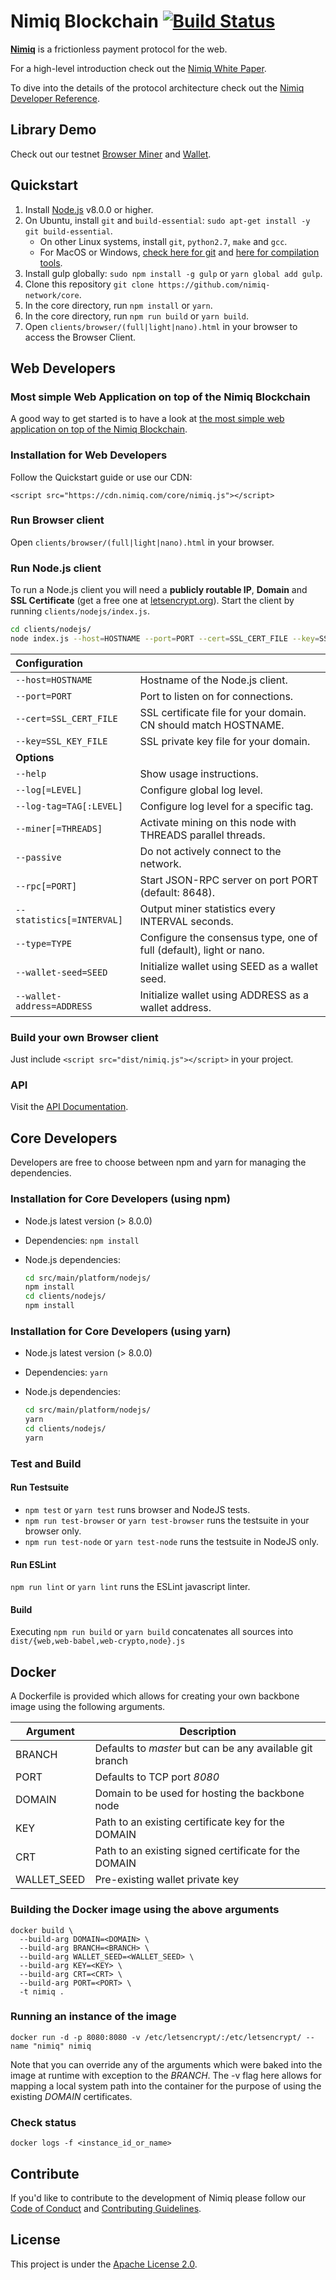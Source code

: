 # Nimiq Blockchain [![Build Status](https://travis-ci.org/nimiq-network/core.svg)](https://travis-ci.org/nimiq-network/core)

**[Nimiq](https://nimiq.com/)** is a frictionless payment protocol for the web.

For a high-level introduction check out the [Nimiq White Paper](https://medium.com/nimiq-network/nimiq-a-peer-to-peer-payment-protocol-native-to-the-web-ffd324bb084).

To dive into the details of the protocol architecture check out the [Nimiq Developer Reference](https://nimiq.com/developer-reference).

## Library Demo
Check out our testnet [Browser Miner](https://nimiq.com/miner) and [Wallet](https://nimiq.com/wallet).

## Quickstart

1. Install [Node.js](https://nodejs.org) v8.0.0 or higher.
2. On Ubuntu, install `git` and `build-essential`: `sudo apt-get install -y git build-essential`.
    - On other Linux systems, install `git`, `python2.7`, `make` and `gcc`.
    - For MacOS or Windows, [check here for git](https://git-scm.com/downloads) and [here for compilation tools](https://github.com/nodejs/node-gyp#on-mac-os-x).
3. Install gulp globally: `sudo npm install -g gulp` or `yarn global add gulp`.
4. Clone this repository `git clone https://github.com/nimiq-network/core`.
5. In the core directory, run `npm install` or `yarn`.
6. In the core directory, run `npm run build` or `yarn build`.
7. Open `clients/browser/(full|light|nano).html` in your browser to access the Browser Client.

## Web Developers
### Most simple Web Application on top of the Nimiq Blockchain
A good way to get started is to have a look at [the most simple web application on top of the Nimiq Blockchain](https://demo.nimiq.com/).

### Installation for Web Developers
Follow the Quickstart guide or use our CDN:

```
<script src="https://cdn.nimiq.com/core/nimiq.js"></script>
```


### Run Browser client
Open `clients/browser/(full|light|nano).html` in your browser.

### Run Node.js client
To run a Node.js client you will need a **publicly routable IP**, **Domain** and **SSL Certificate** (get a free one at [letsencrypt.org](https://letsencrypt.org/)). Start the client by running `clients/nodejs/index.js`.

```bash
cd clients/nodejs/
node index.js --host=HOSTNAME --port=PORT --cert=SSL_CERT_FILE --key=SSL_KEY_FILE [options]
```

| **Configuration** | |
| :--- | :--- |
| `--host=HOSTNAME` | Hostname of the Node.js client. |
| `--port=PORT` | Port to listen on for connections. |  
| `--cert=SSL_CERT_FILE` | SSL certificate file for your domain. CN should match HOSTNAME. |
| `--key=SSL_KEY_FILE` | SSL private key file for your domain. |
| **Options** | |
| `--help` | Show usage instructions. |
| `--log[=LEVEL]` | Configure global log level. |
| `--log-tag=TAG[:LEVEL]` | Configure log level for a specific tag. |
| `--miner[=THREADS]` | Activate mining on this node with THREADS parallel threads. |
| `--passive` | Do not actively connect to the network. |
| `--rpc[=PORT]` | Start JSON-RPC server on port PORT (default: 8648). |
| `--statistics[=INTERVAL]` | Output miner statistics every INTERVAL seconds. |
| `--type=TYPE` | Configure the consensus type, one of full (default), light or nano. |
| `--wallet-seed=SEED` | Initialize wallet using SEED as a wallet seed. |
| `--wallet-address=ADDRESS` | Initialize wallet using ADDRESS as a wallet address. |

### Build your own Browser client
Just include `<script src="dist/nimiq.js"></script>` in your project.

### API
Visit the [API Documentation](dist/API_DOCUMENTATION.md).


## Core Developers
Developers are free to choose between npm and yarn for managing the dependencies.
### Installation for Core Developers (using npm)
- Node.js latest version (> 8.0.0)
- Dependencies: `npm install`
- Node.js dependencies:

	```bash
	cd src/main/platform/nodejs/
	npm install
	cd clients/nodejs/
	npm install
	```

### Installation for Core Developers (using yarn)
- Node.js latest version (> 8.0.0)
- Dependencies: `yarn`
- Node.js dependencies:

	```bash
	cd src/main/platform/nodejs/
	yarn
	cd clients/nodejs/
	yarn
	```

### Test and Build

#### Run Testsuite
- `npm test` or `yarn test` runs browser and NodeJS tests.
- `npm run test-browser` or `yarn test-browser` runs the testsuite in your browser only.
- `npm run test-node` or `yarn test-node` runs the testsuite in NodeJS only.

#### Run ESLint
`npm run lint` or `yarn lint` runs the ESLint javascript linter.

#### Build
Executing `npm run build` or `yarn build` concatenates all sources into `dist/{web,web-babel,web-crypto,node}.js`

## Docker

A Dockerfile is provided which allows for creating your own backbone image using the following arguments.

| Argument | Description |
| --- | --- |
| BRANCH  | Defaults to *master* but can be any available git branch  |
| PORT  | Defaults to TCP port *8080* |
| DOMAIN  | Domain to be used for hosting the backbone node  |
| KEY  | Path to an existing certificate key for the DOMAIN  |
| CRT  | Path to an existing signed certificate for the DOMAIN  |
| WALLET_SEED  | Pre-existing wallet private key  |

### Building the Docker image using the above arguments
```
docker build \
  --build-arg DOMAIN=<DOMAIN> \
  --build-arg BRANCH=<BRANCH> \
  --build-arg WALLET_SEED=<WALLET_SEED> \
  --build-arg KEY=<KEY> \
  --build-arg CRT=<CRT> \
  --build-arg PORT=<PORT> \
  -t nimiq .
```

### Running an instance of the image

`docker run -d -p 8080:8080 -v /etc/letsencrypt/:/etc/letsencrypt/ --name "nimiq" nimiq`

Note that you can override any of the arguments which were baked into the image at runtime with exception to the *BRANCH*. The -v flag here allows for mapping a local system path into the container for the purpose of using the existing *DOMAIN* certificates.

### Check status
`docker logs -f <instance_id_or_name>`

## Contribute

If you'd like to contribute to the development of Nimiq please follow our [Code of Conduct](/.github/CODE_OF_CONDUCT.md) and [Contributing Guidelines](/.github/CONTRIBUTING.md).

## License

This project is under the [Apache License 2.0](./LICENSE.md).
